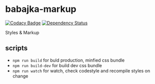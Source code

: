 # babajka-markup
[![Codacy Badge](https://api.codacy.com/project/badge/Grade/210f2b8f437e4090ac66c9c10cb7fa7e)](https://www.codacy.com/app/Drapegnik/babajka-markup?utm_source=github.com&amp;utm_medium=referral&amp;utm_content=babajka/babajka-markup&amp;utm_campaign=Badge_Grade)
[![Dependency Status](https://www.versioneye.com/user/projects/595ac98d0fb24f006c059d06/badge.svg?style=flat-square)](https://www.versioneye.com/user/projects/595ac98d0fb24f006c059d06)

Styles &amp; Markup

## scripts

* `npm run build` for buld production, minfied css bundle
* `npm run build-dev` for build dev css bundle
* `npm run watch` for watch, check codestyle and recompile styles on change